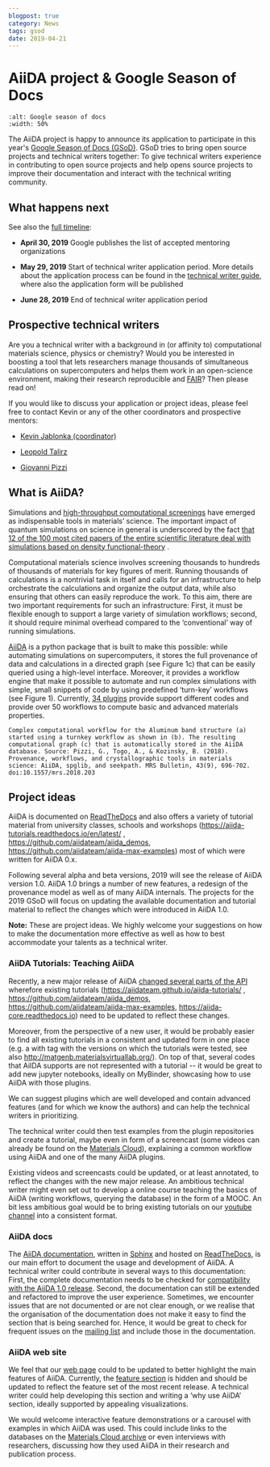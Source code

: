 ```yaml
---
blogpost: true
category: News
tags: gsod
date: 2019-04-21
---
```


# AiiDA project & Google Season of Docs

```{image} ../pics/legacy/google_season_of_docs.png
:alt: Google season of docs
:width: 50%
```

The AiiDA project is happy to announce its application to participate in this year's [Google Season of Docs (GSoD)](https://www.google.com/url?q=https://developers.google.com/season-of-docs/&sa=D&ust=1555858341981000). GSoD tries to bring open source projects and technical writers together: To give technical writers experience in contributing to open source projects and help opens source projects to improve their documentation and interact with the technical writing community.

## What happens next

See also the [full timeline](https://developers.google.com/season-of-docs/docs/timeline):

* **April 30, 2019** Google publishes the list of accepted mentoring organizations

* **May 29, 2019** Start of technical writer application period. More details about the application process can be found in the [technical writer guide](https://developers.google.com/season-of-docs/docs/tech-writer-guide), where also the application form will be published

* **June 28, 2019** End of technical writer application period

## Prospective technical writers

Are you a technical writer with a background in (or affinity to) computational materials science, physics or chemistry? Would you be interested in boosting a tool that lets researchers manage thousands of simultaneous calculations on supercomputers and helps them work in an open-science environment, making their research reproducible and [FAIR](https://www.force11.org/group/fairgroup/fairprinciples)? Then please read on!

If you would like to discuss your application or project ideas, please feel free to contact Kevin or any of the other coordinators and prospective mentors:

* [Kevin Jablonka (coordinator)](mailto:kevin.jablonka@epfl.ch)

* [Leopold Talirz](mailto:leopold.talirz@epfl.ch)

* [Giovanni Pizzi](mailto:giovanni.pizzi@epfl.ch)

## What is AiiDA?

Simulations and [high-throughput computational screenings](https://www.nature.com/articles/nmat3568)  have emerged as indispensable tools in materials’ science. The important impact of quantum simulations on science in general is underscored by the fact [that 12 of the 100 most cited papers of the entire scientific literature deal with simulations based on density functional-theory](https://www.nature.com/news/the-top-100-papers-1.16224) .

Computational materials science involves screening thousands to hundreds of thousands of materials for key figures of merit. Running thousands of calculations is a nontrivial task in itself and calls for an infrastructure to help orchestrate the calculations and organize the output data, while also ensuring that others can easily reproduce the work. To this aim, there are two important requirements for such an infrastructure: First, it must be flexible enough to support a large variety of simulation workflows; second, it should require minimal overhead compared to the ‘conventional’ way of running simulations.

[AiiDA](https://github.com/aiidateam/aiida_core) is a python package that is built to make this possible: while automating simulations on supercomputers, it stores the full provenance of data and calculations in a directed graph (see Figure 1c) that can be easily queried using a high-level interface. Moreover, it provides a workflow engine that make it possible to automate and run complex simulations with simple, small snippets of code by using predefined ‘turn-key’ workflows (see Figure 1). Currently, [34 plugins](https://aiidateam.github.io/aiida-registry) provide support different codes and provide over 50 workflows to compute basic and advanced materials properties.

```{figure} ../pics/legacy/aiida-workflow.png
Complex computational workflow for the Aluminum band structure (a) started using a turnkey workflow as shown in (b). The resulting computational graph (c) that is automatically stored in the AiiDA database. Source: Pizzi, G., Togo, A., & Kozinsky, B. (2018). Provenance, workflows, and crystallographic tools in materials science: AiiDA, spglib, and seekpath. MRS Bulletin, 43(9), 696-702. doi:10.1557/mrs.2018.203
```

## Project ideas

AiiDA is documented on [ReadTheDocs](https://aiida-core.readthedocs.io/en/stable/) and also offers a variety of tutorial material from university classes, schools and workshops (<https://aiida-tutorials.readthedocs.io/en/latest/> , <https://github.com/aiidateam/aiida_demos>, <https://github.com/aiidateam/aiida-max-examples>) most of which were written for AiiDA 0.x.

Following several alpha and beta versions, 2019 will see the release of AiiDA version 1.0. AiiDA 1.0 brings a number of new features, a redesign of the provenance model as well as of many AiiDA internals. The projects for the 2019 GSoD will focus on updating the available documentation and tutorial material to reflect the changes which were introduced in AiiDA 1.0.

**Note:** These are project ideas. We highly welcome your suggestions on how to make the documentation more effective as well as how to best accommodate your talents as a technical writer.

### AiiDA Tutorials: Teaching AiiDA

Recently, a new major release of AiiDA [changed several parts of the API](https://github.com/aiidateam/aiida_core/wiki/Backward-incompatible-changes-in-1.0.0)  wherefore existing tutorials (<https://aiidateam.github.io/aiida-tutorials/> , <https://github.com/aiidateam/aiida_demos>, <https://github.com/aiidateam/aiida-max-examples>, <https://aiida-core.readthedocs.io>) need to be updated to reflect these changes.

Moreover, from the perspective of a new user, it would be probably easier to find all existing tutorials in a consistent and updated form in one place (e.g. a with tag with the versions on which the tutorials were tested, see also http://matgenb.materialsvirtuallab.org/). On top of that, several codes that AiIDA supports are not represented with a tutorial -- it would be great to add new jupyter notebooks, ideally on MyBinder, showcasing how to use AiiDA with those plugins.

We can suggest plugins which are well developed and contain advanced features (and for which we know the authors) and can help the technical writers in prioritizing.

The technical writer could then test examples from the plugin repositories and create a tutorial, maybe even in form of a screencast (some videos can already be found on the [Materials Cloud](https://www.materialscloud.org/learn/sections)), explaining a common workflow using AiiDA and one of the many AiiDA plugins.

Existing videos and screencasts could be updated, or at least annotated, to reflect the changes with the new major release. An ambitious technical writer might even set out to develop a online course teaching the basics of AiiDA (writing workflows, querying the database) in the form of a MOOC. An bit less ambitious goal would be to bring existing tutorials on our [youtube channel](https://www.youtube.com/channel/UC-NZvRRQ5VzT2wKE5DM1N3A) into a consistent format.

### AiiDA docs

The  [AiiDA documentation](https://aiida-core.readthedocs.io/en/stable/), written in [Sphinx](http://www.sphinx-doc.org/en/stable/) and hosted on [ReadTheDocs](https://readthedocs.org/), is our main effort to document the usage and development of AiiDA. A technical writer could contribute in several ways to this documentation: First, the complete documentation needs to be checked for [compatibility with the AiiDA 1.0 release](https://github.com/aiidateam/aiida_core/wiki/Backward-incompatible-changes-in-1.0.0). Second, the documentation can still be extended and refactored to improve the user experience. Sometimes, we encounter issues that are not documented or are not clear enough, or we realise that the organisation of the documentation does not make it easy to find the section that is being searched for. Hence, it would be great to check for frequent issues on the [mailing list](https://groups.google.com/forum/#!forum/aiidausers) and include those in the documentation.

### AiiDA web site

We feel that our [web page](http://www.aiida.net/) could to be updated to better highlight the main features of AiiDA. Currently, the [feature section](/sections/about.md) is hidden and should be updated to reflect the feature set of the most recent release. A technical writer could help developing this section and writing a ‘why use AiiDA’ section, ideally supported by appealing visualizations.

We would welcome interactive feature demonstrations or a carousel with examples in which AiiDA was used. This could include links to the databases on the [Materials Cloud archive](https://archive.materialscloud.org/) or even interviews with researchers, discussing how they used AiiDA in their research and publication process.

